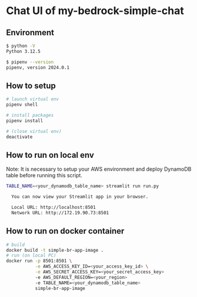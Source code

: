 # Chat UI of my-bedrock-simple-chat

## Environment

```bash
$ python -V
Python 3.12.5

$ pipenv --version
pipenv, version 2024.0.1
```

## How to setup

```bash
# launch virtual env
pipenv shell

# install packages
pipenv install

# (close virtual env)
deactivate
```

## How to run on local env

Note:
It is necessary to setup your AWS environment and deploy DynamoDB table before running this script.

```bash
TABLE_NAME=<your_dynamodb_table_name> streamlit run run.py

  You can now view your Streamlit app in your browser.

  Local URL: http://localhost:8501
  Network URL: http://172.19.90.73:8501
```

## How to run on docker container

```bash
# build
docker build -t simple-br-app-image .
# run (on local PC)
docker run -p 8501:8501 \
           -e AWS_ACCESS_KEY_ID=<your_access_key_id> \
           -e AWS_SECRET_ACCESS_KEY=<your_secret_access_key>
           -e AWS_DEFAULT_REGION=<your_region>
           -e TABLE_NAME=<your_dynamodb_table_name>
           simple-br-app-image
```
